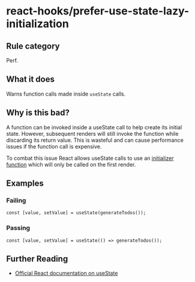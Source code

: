 # react-hooks/prefer-use-state-lazy-initialization

## Rule category

Perf.

## What it does

Warns function calls made inside `useState` calls.

## Why is this bad?

A function can be invoked inside a useState call to help create its initial state. However, subsequent renders will still invoke the function while discarding its return value. This is wasteful and can cause performance issues if the function call is expensive.

To combat this issue React allows useState calls to use an [initializer function](https://react.dev/reference/react/useState#avoiding-recreating-the-initial-state) which will only be called on the first render.

## Examples

### Failing

```tsx
const [value, setValue] = useState(generateTodos());
```

### Passing

```tsx
const [value, setValue] = useState(() => generateTodos());
```

## Further Reading

- [Official React documentation on useState](https://react.dev/reference/react/useState)
